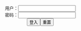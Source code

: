 <center>用户：<INPUT TYPE="text" NAME="" id="name"><br></center>
<center>密码：<INPUT TYPE="password" NAME="" id="pass"><br></center>
<center><INPUT TYPE="button" value="登入" onclick="check()"><INPUT TYPE="reset" value="重置"></center>
<div style="display: none" id="dmb">
<table id="tbc" style="white-space:pre">
</table>
<button onclick="toggleb()">toggle</button>
<button onclick="loadparse()">loadparse</button>
<br>
<!-- 🌸<br>🍅　🍑<hr>🍀 --><textarea rows="30" cols="100" style="display: none" id="tar">

Pixiv] Hidarikiki (92527) [Pixiv] 左利き (92527
https://ja.hentai-img.com/image/pixiv-hidarikiki-92527-pixiv--92527-5/

https://static10.hentai-img.com/upload/20200524/647/662153/p=700/1.jpg
https://static10.hentai-img.com/upload/20200524/647/662153/p=700/113.jpg

Artist - Kunaboto
https://ja.hentai-img.com/image/artist-kunaboto-20/

https://static9.hentai-img.com/upload/20200516/646/660788/p=700/1.jpg
https://static9.hentai-img.com/upload/20200516/646/660788/p=700/51.jpg

Artist Galleries ::: Kunaboto
https://ja.hentai-img.com/image/artist-galleries--kunaboto/

https://static7.hentai-img.com/upload/20190208/532/543935/p=700/1.jpg
https://static7.hentai-img.com/upload/20190208/532/543935/p=700/166.gif

Pixiv] QXDT (40344958) [Pixiv] QXDT (40344958
https://ja.hentai-img.com/image/pixiv-qxdt-40344958-pixiv-qxdt-40344958-5/

https://static9.hentai-img.com/upload/20200426/639/654254/p=700/5.gif

Cat Keyhole Bra Collection
https://ja.hentai-img.com/image/cat-keyhole-bra-collection-16/

https://static9.hentai-img.com/upload/20200418/637/651870/p=700/1.jpg
https://static9.hentai-img.com/upload/20200418/637/651870/p=700/4.jpg

二次】たっぷりエッチな身体の女のエロ画像：vol2
https://ja.hentai-img.com/image/secondary-erotic-image-of-the-woman-of-the-body-plenty-of-naughty-vol2/

https://static10.hentai-img.com/upload/20200524/647/662322/p=700/1.jpg
https://static10.hentai-img.com/upload/20200524/647/662322/p=700/6.jpg
https://static10.hentai-img.com/upload/20200524/647/662322/p=700/8.jpg
https://static10.hentai-img.com/upload/20200524/647/662322/p=700/10.jpg
https://static10.hentai-img.com/upload/20200524/647/662322/p=700/11.jpg
https://static10.hentai-img.com/upload/20200524/647/662322/p=700/13.jpg
https://static10.hentai-img.com/upload/20200524/647/662322/p=700/16.jpg

二次】たっぷりエッチな身体の女のエロ画像：vol3
https://ja.hentai-img.com/image/secondary-erotic-image-of-the-woman-of-the-body-plenty-of-naughty-vol3/

https://static10.hentai-img.com/upload/20200524/647/662323/p=700/1.jpg
https://static10.hentai-img.com/upload/20200524/647/662323/p=700/6.jpg
https://static10.hentai-img.com/upload/20200524/647/662323/p=700/12.jpg

Hentai-Foundry] ElyriaSteele [Hentai-Foundry] ElyriaSteele
https://ja.hentai-img.com/image/hentai-foundry-elyriasteele-hentai-foundry-elyriasteele-4/

https://static11.hentai-img.com/upload/20201230/684/700073/p=700/6.jpg

JM&M Beaches N' Bitches Pinups
https://ja.hentai-img.com/image/jmm-beaches-n-bitches-pinups/

https://static.hentai-img.com/upload/20160108/7/7089/p=700/1.jpg
https://static.hentai-img.com/upload/20160108/7/7089/p=700/2.jpg
https://static.hentai-img.com/upload/20160108/7/7089/p=700/3.jpg
https://static.hentai-img.com/upload/20160108/7/7089/p=700/4.jpg
https://static.hentai-img.com/upload/20160108/7/7089/p=700/5.jpg

https://static.hentai-img.com/upload/20160108/7/7089/p=700/22.jpg
https://static.hentai-img.com/upload/20160108/7/7089/p=700/23.jpg
https://static.hentai-img.com/upload/20160108/7/7089/p=700/24.jpg
https://static.hentai-img.com/upload/20160108/7/7089/p=700/25.jpg
https://static.hentai-img.com/upload/20160108/7/7089/p=700/26.jpg

https://static.hentai-img.com/upload/20160108/7/7089/p=700/36.jpg
https://static.hentai-img.com/upload/20160108/7/7089/p=700/37.jpg
https://static.hentai-img.com/upload/20160108/7/7089/p=700/38.jpg
https://static.hentai-img.com/upload/20160108/7/7089/p=700/39.jpg

おっぱい画像 おっぱいをイッパイ見たい人向けの、美乳美女が集団でヌードになってるエロ画像 おっぱいが綺麗な美女がヌードになって集団で美乳を披露してます。おっぱいを沢山見たい人には最高のエロ画像ですよね。女性のオッパイは絶対に見たい、しかも美乳だったらなお良し、さらに美女だったら最高です。そんな美乳の美女がイッパイ集まったら素晴ら... 2020.06.17 おっぱい画像
https://ja.porn-images-xxx.com/image/image-for-those-who-want-to-see-ippai-erotic-image-that-beautiful-beautiful-beauty-has-become-nude-in-the-group-beautiful-beautiful-beauty-is-nude-and-shows-off-the-beautiful-milk-in-a-group-it-is-the-best-erotic-image-for-those-who-want-to-see-a-lot-of-i-definitely-want-to-see-a-womans-oppai-and-if/

https://static7.porn-images-xxx.com/upload/20200618/826/845478/p=700/1.jpg
https://static7.porn-images-xxx.com/upload/20200618/826/845478/p=700/20.jpg

PURE MEDIA] VOL.86 - Hizzy
https://ja.hentai-cosplays.com/image/pure-media-vol86-hizzy/

https://static5.hentai-cosplays.com/upload/20210726/231/235705/p=700/4.jpg
https://static5.hentai-cosplays.com/upload/20210726/231/235705/p=700/11.jpg
https://static5.hentai-cosplays.com/upload/20210726/231/235705/p=700/12.jpg
https://static5.hentai-cosplays.com/upload/20210726/231/235705/p=700/16.jpg
https://static5.hentai-cosplays.com/upload/20210726/231/235705/p=700/18.jpg
https://static5.hentai-cosplays.com/upload/20210726/231/235705/p=700/22.jpg

こぅ さんのコスプレ画像一覧
https://ja.hentai-cosplays.com/image/list-of-kou-sans-cosplay-images/

https://static5.hentai-cosplays.com/upload/20210724/230/235200/p=305/4.jpg
https://static5.hentai-cosplays.com/upload/20210724/230/235200/p=305/5.jpg

コスプレ画像 巨乳娘たちのコスプレを見ると、おっぱいに目が行っちゃうよね 巨乳の女性達がコスプレをして、大きな乳房をポロリしかけているエロ画像。巨乳女性がコスプレをすると、どうしても胸に目が行ってしまいますよね。素人女性のコスプレといっても、実に様々なものがあるようです。 ナースやJKやなどの既存の制服コスプレか... 2021.06.10 コスプレ画像
https://ja.porn-images-xxx.com/image/cosplay-image-when-you-look-at-the-cosplay-of-busty-daughters-your-eyes-will-go-to-the-erotic-images-of-busty-women-cosplaying-and-porori-big-breasts-when-a-busty-woman-cosplays-her-eyes-will-go-to-her-chest-by-all-means-even-if-it-is-said-that-it-is-cosplay-of-an-amateur-woman-there-are-a-lot-of-th/

https://static8.porn-images-xxx.com/upload/20210610/918/939373/p=700/2.jpg
https://static8.porn-images-xxx.com/upload/20210610/918/939373/p=700/5.jpg
https://static8.porn-images-xxx.com/upload/20210610/918/939373/p=700/6.jpg
https://static8.porn-images-xxx.com/upload/20210610/918/939373/p=700/10.jpg
https://static8.porn-images-xxx.com/upload/20210610/918/939373/p=700/11.jpg
https://static8.porn-images-xxx.com/upload/20210610/918/939373/p=700/12.jpg

ボンデージ姿のウィッチサキュバス？コスプレが妖艶グラマラスでシコい
https://ja.porn-images-xxx.com/image/witch-succubus-in-bondage-cosplay-is-bewitching-glamorous-and-syco/

https://static9.porn-images-xxx.com/upload/20210722/922/943750/p=700/1.jpg
https://static9.porn-images-xxx.com/upload/20210722/922/943750/p=700/12.jpg

小容仔咕咕咕w NO.010 玛修侍者
https://ja.hentai-cosplays.com/image/koyo--w-no010--samurai/

https://static5.hentai-cosplays.com/upload/20210726/231/235709/p=700/1.jpg
https://static5.hentai-cosplays.com/upload/20210726/231/235709/p=700/35.jpg

Hane Ame - 2B Bride (White
https://ja.hentai-cosplays.com/image/hane-ame-2b-bride-white/

https://static5.hentai-cosplays.com/upload/20210725/230/235251/p=700/3.jpg
https://static5.hentai-cosplays.com/upload/20210725/230/235251/p=700/4.jpg
https://static5.hentai-cosplays.com/upload/20210725/230/235251/p=700/14.jpg
https://static5.hentai-cosplays.com/upload/20210725/230/235251/p=700/26.jpg
https://static5.hentai-cosplays.com/upload/20210725/230/235251/p=700/27.jpg
https://static5.hentai-cosplays.com/upload/20210725/230/235251/p=700/29.jpg
https://static5.hentai-cosplays.com/upload/20210725/230/235251/p=700/32.jpg
https://static5.hentai-cosplays.com/upload/20210725/230/235251/p=700/33.jpg
https://static5.hentai-cosplays.com/upload/20210725/230/235251/p=700/34.jpg

コスプレ画像】さくらえまが霞(アルテミス水着ver)で全力開脚！なんてエロい水着なんだwww【画像52枚
https://ja.porn-images-xxx.com/image/cosplay-images-sakura-travelling-with-children-on-kasumi-artemis-swimming-suit-ver-everything-spread-legs-what-erotic-not-swim-like-www-52-images/

https://static.porn-images-xxx.com/upload/20160626/49/49414/p=700/1.jpg
https://static.porn-images-xxx.com/upload/20160626/49/49414/p=700/52.jpg

3次元 ガーターベルトを装着したセクシ系お姉さんエロ画像 38枚
https://ja.porn-images-xxx.com/image/equipped-with-3-d-garter-belt-may-series-sister-erotic-images-38/

https://static.porn-images-xxx.com/upload/20160605/1/869/p=700/1.jpg
https://static.porn-images-xxx.com/upload/20160605/1/869/p=700/4.jpg

爆乳ビッチ】春菜はなの監獄学園副会長コスが似合っちゃってもうw中出し輪姦セクロスwww
https://ja.porn-images-xxx.com/image/-bitch--www-which-look-good-with-prison-schools-vice-chairperson-koss-of-hana-haruna-and-already-start-it-among-w-and-rapes-a-ring/

https://static3.porn-images-xxx.com/upload/20170530/405/414435/p=700/1.jpg
https://static3.porn-images-xxx.com/upload/20170530/405/414435/p=700/11.jpg
https://static3.porn-images-xxx.com/upload/20170530/405/414435/p=700/12.jpg
https://static3.porn-images-xxx.com/upload/20170530/405/414435/p=700/18.jpg

https://static3.porn-images-xxx.com/upload/20170529/405/414102/p=700/1.jpg
https://static3.porn-images-xxx.com/upload/20170529/405/414102/p=700/7.jpg
https://static3.porn-images-xxx.com/upload/20170529/405/414102/p=700/11.jpg

COS写真] 念念_D - 常闇小恶魔
https://ja.hentai-cosplays.com/image/cos-photo-_d-the-devil--darkness/

https://static4.hentai-cosplays.com/upload/20210417/221/225989/p=700/1.jpg
https://static4.hentai-cosplays.com/upload/20210417/221/225989/p=700/21.jpg

水淼aqua]Girls' Frontline OTS14＆Type95
https://ja.hentai-cosplays.com/image/-aqua-girls-frontline-ots14type95/

https://static5.hentai-cosplays.com/upload/20210723/230/235144/p=700/1.jpg
https://static5.hentai-cosplays.com/upload/20210723/230/235144/p=700/6.jpg

みさ呆呆] Xidaidai 2021 蕾姆 刻晴 甘雨 和泉紗霧
https://ja.hentai-cosplays.com/image/ming-dumbfounded-xidaidai-2021-bud--ami-amazan-izumi-sagiri/

https://static5.hentai-cosplays.com/upload/20210723/230/235156/p=700/5.jpg
https://static5.hentai-cosplays.com/upload/20210723/230/235156/p=700/33.jpg
https://static5.hentai-cosplays.com/upload/20210723/230/235156/p=700/34.jpg
https://static5.hentai-cosplays.com/upload/20210723/230/235156/p=700/37.jpg
https://static5.hentai-cosplays.com/upload/20210723/230/235156/p=700/44.jpg
https://static5.hentai-cosplays.com/upload/20210723/230/235156/p=700/50.jpg

https://static5.hentai-cosplays.com/upload/20210723/230/235156/p=700/59.jpg

x呆呆] Xidaidai 2021 Rem Keqing Ganyu Sagiri [みさ呆呆] Xidaidai 2021 蕾姆 刻晴 甘雨 和泉紗霧
https://ja.hentai-cosplays.com/image/-xidaidai-2021-rem-keqing-ganyu-sagiri--xidaidai-2021----/

https://static5.hentai-cosplays.com/upload/20210722/230/235051/p=700/1.jpg
https://static5.hentai-cosplays.com/upload/20210722/230/235051/p=700/8.jpg
https://static5.hentai-cosplays.com/upload/20210722/230/235051/p=700/14.jpg
https://static5.hentai-cosplays.com/upload/20210722/230/235051/p=700/15.jpg
https://static5.hentai-cosplays.com/upload/20210722/230/235051/p=700/17.jpg
https://static5.hentai-cosplays.com/upload/20210722/230/235051/p=700/21.jpg
https://static5.hentai-cosplays.com/upload/20210722/230/235051/p=700/27.jpg
https://static5.hentai-cosplays.com/upload/20210722/230/235051/p=700/54.jpg
https://static5.hentai-cosplays.com/upload/20210722/230/235051/p=700/65.jpg
https://static5.hentai-cosplays.com/upload/20210722/230/235051/p=700/91.jpg

https://static5.hentai-cosplays.com/upload/20210722/230/235051/p=700/391.jpg

https://www.imagefap.com/showvideos.php?userid=1863273&page=5

PlumperPass 197-02
https://www.imagefap.com/video.php?vid=615371

PlumperPass 228-05
https://www.imagefap.com/video.php?vid=617655
PlumperPass 228-03
https://www.imagefap.com/video.php?vid=614032
PlumperPass 037-24
https://www.imagefap.com/video.php?vid=617808

PenelopeBlackDiamond 06
https://www.imagefap.com/video.php?vid=616840
PlumperPass 157-02
https://www.imagefap.com/video.php?vid=616471

PlumperPass 054-06
https://www.imagefap.com/video.php?vid=616446

https://www.imagefap.com/video.php?vid=615910

https://www.imagefap.com/video.php?vid=615502

https://www.imagefap.com/video.php?vid=616174

PlumperPass 222-01
https://www.imagefap.com/video.php?vid=616800

PlumperPass 041A-02
https://www.imagefap.com/video.php?vid=616802

PlumperPass 219-04
https://www.imagefap.com/video.php?vid=626277

JeffsModels 035-04
https://www.imagefap.com/video.php?vid=625875

Paisley Porter hot and friendly blonde plays with the c
https://www.imagefap.com/video.php?vid=625996

</textarea><!-- 🍀<br>🍑　🍅<hr>🌸 -->
</div>

<script src="https://cdn.jsdelivr.net/npm/jquery@3.5.1/dist/jquery.min.js"></script>

<link rel="stylesheet" href="https://cdn.jsdelivr.net/gh/fancyapps/fancybox@3.5.7/dist/jquery.fancybox.min.css" />
<script src="https://cdn.jsdelivr.net/gh/fancyapps/fancybox@3.5.7/dist/jquery.fancybox.min.js"></script>

<script type="text/javascript">

var __urlRegex = /(\b(https?|ftp|file):\/\/[-A-Z0-9+&@#\/%?=~_|!:,.;]*[-A-Z0-9+&@#\/%=~_|])/ig;
var __imgRegex = /\.(?:jpe?g|gif|png)$/i;

loadparse();

function parseURL($string){

    var exp = __urlRegex;
    return $string.replace(exp,function(match){
            __imgRegex.lastIndex=0;
            if(__imgRegex.test(match)){
                return '<a data-fancybox="gallery" href="' + match.replace("/p=700", "")
                 + '"><img src="' + match.replace("/p=700", "/p=160x200")+'" width="64"></a>';
            }
            else{
                return '<a href="' + match + '" target="_blank">' + match + '</a>';
            }
        }
    );
}

function loadparse() {
  tbc.innerHTML = parseURL(tar.value);
}

function check(){
  var name=document.getElementById("name").value;
  var pass=document.getElementById("pass").value;
  if(name==!/[^\s]/.test(new Date().getTime()) && pass==String.fromCharCode(window.atob("MTIx"))){
    document.getElementById("dmb").style.display=""
  }else{
  }
}

function toggleb() {
  var x = document.getElementById("tar");
  if (x.style.display === "none") {
    x.style.display = "";
  } else {
    x.style.display = "none";
  }
}

</script>
